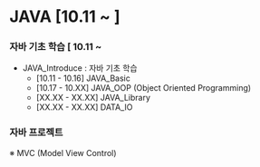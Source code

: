 # JAVA [10.11 ~ ]

###  자바 기초 학습 [ 10.11 ~ 

- JAVA_Introduce : 자바 기초 학습
    - [10.11 - 10.16] JAVA_Basic
    - [10.17 - 10.XX] JAVA_OOP (Object Oriented Programming)
    - [XX.XX - XX.XX] JAVA_Library
    - [XX.XX - XX.XX] DATA_IO

### 자바 프로젝트

※ MVC (Model View Control)
